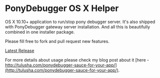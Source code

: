 # PonyDebugger OS X Helper

OS X 10.10+ application to run/stop pony debugger server. It's also shipped with PonyDebugger gateway server installation. And all this is beautifully combined in one installer package. 

Please fill free to fork and pull request new features.

[Latest Release](https://github.com/alokard/PonyDebuggerApp/releases/download/0.1.0/PonyDebuggerInstaller.pkg)

For more details about usage please check my blog post about it [here - http://tulusha.com/ponydebugger-sauce-for-your-app/](http://tulusha.com/ponydebugger-sauce-for-your-app/).
